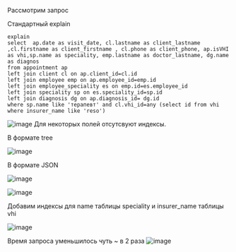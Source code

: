 Рассмотрим запрос 

Стандартный explain
```
explain 
select  ap.date as visit_date, cl.lastname as client_lastname ,cl.firstname as client_firstname , cl.phone as client_phone, ap.isVHI as vhi,sp.name as speciality, emp.lastname as doctor_lastname, dg.name as diagnos
from appointment ap
left join client cl on ap.client_id=cl.id
left join employee emp on ap.employee_id=emp.id
left join employee_speciality es on emp.id=es.employee_id
left join speciality sp on es.speciality_id=sp.id
left join diagnosis dg on ap.diagnosis_id= dg.id 
where sp.name like 'терапевт' and cl.vhi_id=any (select id from vhi where insurer_name like 'reso')
```
![image](https://github.com/MusinRustamR/BD_Clinic/assets/126672650/6d336c51-0b4f-470f-a4ce-0c84307ad396)
Для некоторых полей отсутсвуют индексы.


В формате tree

![image](https://github.com/MusinRustamR/BD_Clinic/assets/126672650/b3f0f6f3-b135-4cc9-abe6-33db33e97123)

В формате JSON

![image](https://github.com/MusinRustamR/BD_Clinic/assets/126672650/f1dbd3c9-6422-49b2-a88f-d5fe61e011af)

![image](https://github.com/MusinRustamR/BD_Clinic/assets/126672650/3f862281-9fb9-4f30-9487-c32ae4a36f77)

Добавим индексы для name таблицы speciality и insurer_name таблицы vhi

![image](https://github.com/MusinRustamR/BD_Clinic/assets/126672650/b3d6b3d6-69a8-4e09-94dd-c7a8d174e3f1)

Время запроса уменьшилось чуть ~ в 2 раза
![image](https://github.com/MusinRustamR/BD_Clinic/assets/126672650/e0af8616-aaf9-4f6c-87a0-6456aee02e41)




